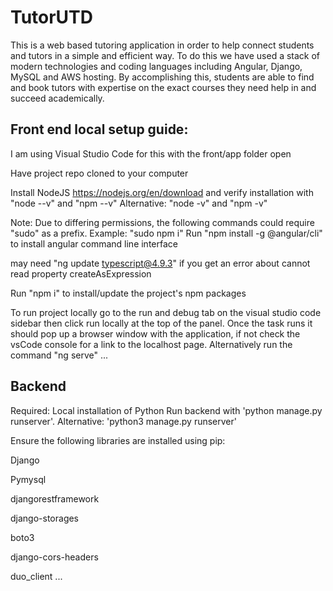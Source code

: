 # TutorUTD
This is a web based tutoring application in order to help connect students and tutors in a simple and efficient way. To do this we have used a stack of modern technologies and coding languages including Angular, Django, MySQL and AWS hosting. By accomplishing this, students are able to find and book tutors with expertise on the exact courses they need help in and succeed academically.

## Front end local setup guide:
I am using Visual Studio Code for this with the front/app folder open

Have project repo cloned to your computer

Install NodeJS https://nodejs.org/en/download
and verify installation with "node --v" and "npm --v"
Alternative: "node -v" and "npm -v"

Note: Due to differing permissions, the following commands could require "sudo" as a prefix. Example: "sudo npm i"
Run "npm install -g @angular/cli" to install angular command line interface

may need "ng update typescript@4.9.3" if you get an error about cannot read property createAsExpression

Run "npm i" to install/update the project's npm packages

To run project locally go to the run and debug tab on the visual studio code sidebar then click run locally at the top of the panel. Once the task runs it should pop up a browser window with the application, if not check the vsCode console for a link to the localhost page. Alternatively run the command "ng serve" 
...


## Backend

Required: Local installation of Python
Run backend with 'python manage.py runserver'. Alternative: 'python3 manage.py runserver'


Ensure the following libraries are installed using pip:

Django

Pymysql

djangorestframework

django-storages

boto3

django-cors-headers

duo_client
...
